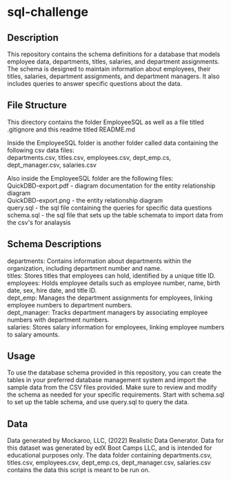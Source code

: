 # sql-challenge
## Description
This repository contains the schema definitions for a database that models employee data, departments, titles, salaries, and department assignments. The schema is designed to maintain information about employees, their titles, salaries, department assignments, and department managers. It also includes queries to answer specific questions about the data.

## File Structure
This directory contains the folder EmployeeSQL as well as a file titled .gitignore and this readme titled README.md

Inside the EmployeeSQL folder is another folder called data containing the following csv data files:  
departments.csv, titles.csv, employees.csv, dept_emp.cs, dept_manager.csv, salaries.csv

Also inside the EmployeeSQL folder are the following files:  
QuickDBD-export.pdf - diagram documentation for the entity relationship diagram  
QuickDBD-export.png - the entity relationship diagram  
query.sql - the sql file containing the queries for specific data questions  
schema.sql - the sql file that sets up the table schemata to import data from the csv's for analaysis  

## Schema Descriptions
departments: Contains information about departments within the organization, including department number and name.  
titles: Stores titles that employees can hold, identified by a unique title ID.  
employees: Holds employee details such as employee number, name, birth date, sex, hire date, and title ID.  
dept_emp: Manages the department assignments for employees, linking employee numbers to department numbers.  
dept_manager: Tracks department managers by associating employee numbers with department numbers.  
salaries: Stores salary information for employees, linking employee numbers to salary amounts.  


## Usage

To use the database schema provided in this repository, you can create the tables in your preferred database management system and import the sample data from the CSV files provided. Make sure to review and modify the schema as needed for your specific requirements. Start with schema.sql to set up the table schema, and use query.sql to query the data.  

## Data
Data generated by Mockaroo, LLC, (2022) Realistic Data Generator. Data for this dataset was generated by edX Boot Camps LLC, and is intended for educational purposes only. The data folder containing departments.csv, titles.csv, employees.csv, dept_emp.cs, dept_manager.csv, salaries.csv contains the data this script is meant to be run on.



